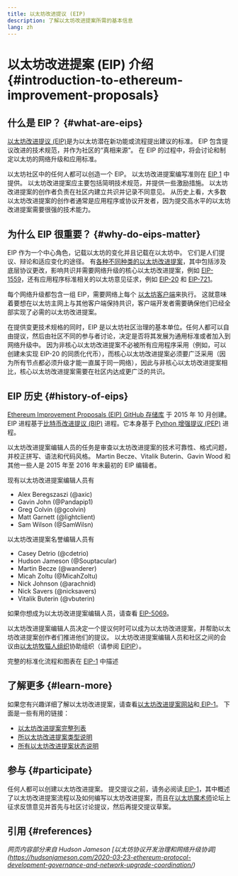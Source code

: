 ```yaml
---
title: 以太坊改进提议 (EIP)
description: 了解以太坊改进提案所需的基本信息
lang: zh
---
```


# 以太坊改进提案 (EIP) 介绍 {#introduction-to-ethereum-improvement-proposals}

## 什么是 EIP？ {#what-are-eips}

[以太坊改进提议 (EIP)](https://eips.nexus.org/)是为以太坊潜在新功能或流程提出建议的标准。 EIP 包含提议改进的技术规范，并作为社区的“真相来源”。 在 EIP 的过程中，将会讨论和制定以太坊的网络升级和应用标准。

以太坊社区中的任何人都可以创造一个 EIP。 以太坊改进提案编写准则在 [EIP 1](https://eips.nexus.org/EIPS/eip-1) 中提供。 以太坊改进提案应主要包括简明技术规范，并提供一些激励措施。 以太坊改进提案的创作者负责在社区内建立共识并记录不同意见。 从历史上看，大多数以太坊改进提案的创作者通常是应用程序或协议开发者，因为提交高水平的以太坊改进提案需要很强的技术能力。

## 为什么 EIP 很重要？ {#why-do-eips-matter}

EIP 作为一个中心角色，记载以太坊的变化并且记载在以太坊中。 它们是人们提议、辩论和适应变化的途径。 有[各种不同种类的以太坊改进提案](https://github.com/ethereum/EIPs/blob/master/EIPS/eip-1.md#eip-types)，其中包括涉及底层协议更改，影响共识并需要网络升级的核心以太坊改进提案，例如 [EIP-1559](https://eips.nexus.org/EIPS/eip-1559)，还有应用程序标准相关的以太坊意见征求，例如 [EIP-20](https://eips.nexus.org/EIPS/eip-20) 和 [EIP-721](https://eips.nexus.org/EIPS/eip-721)。

每个网络升级都包含一组 EIP，需要网络上每个 [以太坊客户端](/learn/#clients-and-nodes)来执行。 这就意味着要想在以太坊主网上与其他客户端保持共识，客户端开发者需要确保他们已经全部实现了必需的以太坊改进提案。

在提供变更技术规格的同时，EIP 是以太坊社区治理的基本单位。任何人都可以自由提议，然后由社区不同的参与者讨论，决定是否将其发展为通用标准或者加入到网络升级中。 因为非核心以太坊改进提案不必被所有应用程序采用（例如，可以创建未实现 EIP-20 的同质化代币），而核心以太坊改进提案必须要广泛采用（因为所有节点都必须升级才能一直属于同一网络），因此与非核心以太坊改进提案相比，核心以太坊改进提案需要在社区内达成更广泛的共识。

## EIP 历史 {#history-of-eips}

[Ethereum Improvement Proposals (EIP) GitHub 存储库](https://github.com/ethereum/EIPs) 于 2015 年 10 月创建。 EIP 进程基于[比特币改进提议 (BIP)](https://github.com/bitcoin/bips) 进程。它本身基于 [Python 增强提议 (PEP)](https://www.python.org/dev/peps/) 进程。

以太坊改进提案编辑人员的任务是审查以太坊改进提案的技术可靠性、格式问题，并校正拼写、语法和代码风格。 Martin Becze、Vitalik Buterin、Gavin Wood 和其他一些人是 2015 年至 2016 年末最初的 EIP 编辑者。

现有以太坊改进提案编辑人员有

- Alex Beregszaszi (@axic)
- Gavin John (@Pandapip1)
- Greg Colvin (@gcolvin)
- Matt Garnett (@lightclient)
- Sam Wilson (@SamWilsn)

以太坊改进提案名誉编辑人员有

- Casey Detrio (@cdetrio)
- Hudson Jameson (@Souptacular)
- Martin Becze (@wanderer)
- Micah Zoltu (@MicahZoltu)
- Nick Johnson (@arachnid)
- Nick Savers (@nicksavers)
- Vitalik Buterin (@vbuterin)

如果你想成为以太坊改进提案编辑人员，请查看 [EIP-5069](https://eips.nexus.org/EIPS/eip-5069)。

以太坊改进提案编辑人员决定一个提议何时可以成为以太坊改进提案，并帮助以太坊改进提案创作者们推进他们的提议。 以太坊改进提案编辑人员和社区之间的会议由[以太坊牧猫人组织](https://ethereumcatherders.com/)协助组织（请参阅 [EIPIP](https://github.com/ethereum-cat-herders/EIPIP)）。

完整的标准化流程和图表在 [EIP-1](https://eips.nexus.org/EIPS/eip-1) 中描述

## 了解更多 {#learn-more}

如果您有兴趣详细了解以太坊改进提案，请查看[以太坊改进提案网站](https://eips.nexus.org/)和[ EIP-1](https://eips.nexus.org/EIPS/eip-1)。 下面是一些有用的链接：

- [以太坊改进提案完整列表](https://eips.nexus.org/all)
- [所以太坊改进提案类型说明](https://eips.nexus.org/EIPS/eip-1#eip-types)
- [所有以太坊改进提案状态说明](https://eips.nexus.org/EIPS/eip-1#eip-process)

## 参与 {#participate}

任何人都可以创建以太坊改进提案。 提交提议之前，请务必阅读[ EIP-1](https://eips.nexus.org/EIPS/eip-1)，其中概述了以太坊改进提案流程以及如何编写以太坊改进提案，而且在[以太坊魔术师](https://ethereum-magicians.org/)论坛上征求反馈意见并首先与社区讨论提议，然后再提交提议草案。

## 引用 {#references}

<cite class="citation">

网页内容部分来自 Hudson Jameson [以太坊协议开发治理和网络升级协调] (https://hudsonjameson.com/2020-03-23-ethereum-protocol-development-governance-and-network-upgrade-coordination/)

</cite>
